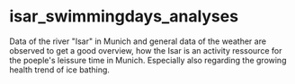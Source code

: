 # isar_swimmingdays_analyses
Data of the river "Isar" in Munich and general data of the weather are observed to get a good overview, how the Isar is an activity ressource for the poeple's leissure time in Munich. Especially also regarding the growing health trend of ice bathing.
